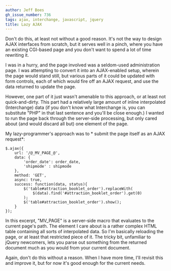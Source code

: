 ```yaml
---
author: Jeff Boes
gh_issue_number: 736
tags: ajax, interchange, javascript, jquery
title: Lazy AJAX
---
```




Don't do this, at least not without a good reason. It's not the way to design AJAX interfaces from scratch, but it serves well in a pinch, where you have an existing CGI-based page and you don't want to spend a lot of time rewriting it.

I was in a hurry, and the page involved was a seldom-used administration page. I was attempting to convert it into an AJAX-enabled setup, wherein the page would stand still, but various parts of it could be updated with form controls, each of which would fire off an AJAX request, and use the data returned to update the page.

However, one part of it just wasn't amenable to this approach, or at least not quick-and-dirty. This part had a relatively large amount of inline interpolated (Interchange) data (if you don't know what Interchange is, you can substitute "PHP" in that last sentence and you'll be close enough.) I wanted to run the page back through the server-side processing, but only cared about (and would discard all but) one element of the page.

My lazy-programmer's approach was to * submit the page itself as an AJAX request*:

```
$.ajax({
    url: '/@_MV_PAGE_@',
    data: {
        'order_date': order_date,
        'shipmode' : shipmode
    },
    method: 'GET',
    async: true,
    success: function(data, status){
        $('table#attraction_booklet_order').replaceWith(
            $(data).find('#attraction_booklet_order').get(0)
        );
        $('table#attraction_booklet_order').show();
    }
}); 
```

In this excerpt, "MV_PAGE" is a server-side macro that evaluates to the current page's path. The element I care about is a rather complex HTML table containing all sorts of interpolated data. So I'm basically reloading the page, or at least that restricted piece of it. The tricky bit, unfamiliar to jQuery newcomers, lets you parse out something from the returned document much as you would from your current document.

Again, don't do this without a reason. When I have more time, I'll revisit this and improve it, but for now it's good enough for the current needs.


